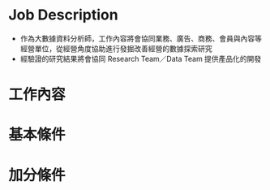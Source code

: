 # Job Description

* 作為大數據資料分析師，工作內容將會協同業務、廣告、商務、會員與內容等經營單位，從經營角度協助進行發掘改善經營的數據探索研究
* 經驗證的研究結果將會協同 Research Team／Data Team 提供產品化的開發

# 工作內容

# 基本條件

# 加分條件

